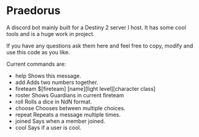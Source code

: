 # Praedorus
A discord bot mainly built for a Destiny 2 server I host. It has some cool tools and is a huge work in project.

If you have any questions ask them here and feel free to copy, modify and use this code as you like. 

Current commands are:
  * help     Shows this message.
  * add      Adds two numbers together.
  * fireteam $[fireteam] [name][light level][character class]
  * roster   Shows Guardians in current fireteam
  * roll     Rolls a dice in NdN format.
  * choose   Chooses between multiple choices.
  * repeat   Repeats a message multiple times.
  * joined   Says when a member joined.
  * cool     Says if a user is cool.
